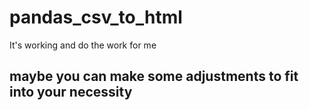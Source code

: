 # pandas_csv_to_html

It's working and do the work for me

## maybe you can make some adjustments to fit into your necessity
